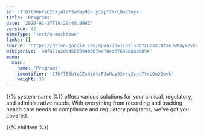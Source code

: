 ```yaml
---
id: '1TbYl56bYzCZsXjAtsF3wMay92vryJzpt7YrLOm22oyk'
title: 'Programs'
date: '2020-02-27T19:29:40.998Z'
version: 42
mimeType: 'text/x-markdown'
links: []
source: 'https://drive.google.com/open?id=1TbYl56bYzCZsXjAtsF3wMay92vryJzpt7YrLOm22oyk'
wikigdrive: '64fa77a2dd4586094b6074a78ed6769886b60894'
menu:
  main:
    name: 'Programs'
    identifier: '1TbYl56bYzCZsXjAtsF3wMay92vryJzpt7YrLOm22oyk'
    weight: 30
---
```





{{% system-name %}} offers various solutions for your clinical, regulatory, and administrative needs. With everything from recording and tracking health care needs to compliance and regulatory programs, we've got you covered.



{{% children %}}





